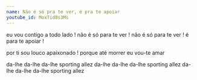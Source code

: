 ```yaml
---
name: Não é só pra te ver, é pra te apoiar
youtube_id: MoxTid8s3Ms
---
```


eu vou contigo a todo lado !
não é só para te ver !
não é só para te ver !
é para te apoiar !

por ti sou louco apaixonado !
porque até morrer eu vou-te amar

da-lhe da-lhe da-lhe sporting allez
da-lhe da-lhe da-lhe sporting allez
da-lhe da-lhe da-lhe sporting allez
